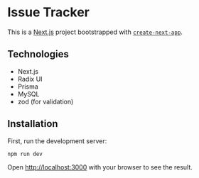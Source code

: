 # Issue Tracker

This is a [Next.js](https://nextjs.org/) project bootstrapped with [`create-next-app`](https://github.com/vercel/next.js/tree/canary/packages/create-next-app).

## Technologies

- Next.js
- Radix UI
- Prisma
- MySQL
- zod (for validation)


## Installation

First, run the development server:

```bash
npm run dev
```

Open [http://localhost:3000](http://localhost:3000) with your browser to see the result.
